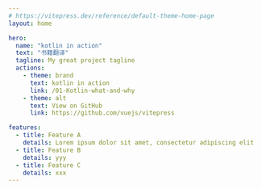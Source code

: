 ```yaml
---
# https://vitepress.dev/reference/default-theme-home-page
layout: home

hero:
  name: "kotlin in action"
  text: "书籍翻译"
  tagline: My great project tagline
  actions:
    - theme: brand
      text: kotlin in action
      link: /01-Kotlin-what-and-why
    - theme: alt
      text: View on GitHub
      link: https://github.com/vuejs/vitepress

features:
  - title: Feature A
    details: Lorem ipsum dolor sit amet, consectetur adipiscing elit
  - title: Feature B
    details: yyy
  - title: Feature C
    details: xxx
---
```


